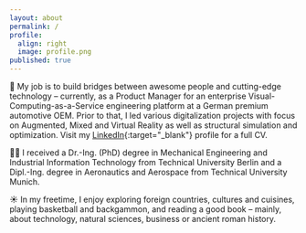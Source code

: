 ```yaml
---
layout: about
permalink: /
profile:
  align: right
  image: profile.png
published: true
---
```


🏢 My job is to build bridges between awesome people and cutting-edge technology – currently, as a Product Manager for an enterprise Visual-Computing-as-a-Service engineering platform at a German premium automotive OEM. Prior to that, I led various digitalization projects with focus on Augmented, Mixed and Virtual Reality as well as structural simulation and optimization. Visit my [LinkedIn](https://www.linkedin.com/in/nicoschall/){:target="_blank"} profile for a full CV.

👨‍🎓 I received a Dr.-Ing. (PhD) degree in Mechanical Engineering and Industrial Information Technology from Technical University Berlin and a Dipl.-Ing. degree in Aeronautics and Aerospace from Technical University Munich.

☀️ In my freetime, I enjoy exploring foreign countries, cultures and cuisines, playing basketball and backgammon, and reading a good book – mainly, about technology, natural sciences, business or ancient roman history.
